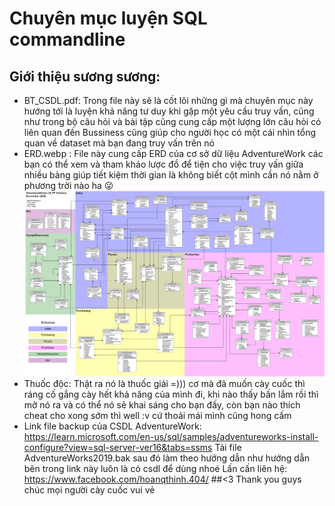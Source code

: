 # Chuyên mục luyện SQL commandline
## Giới thiệu sương sương:
- BT_CSDL.pdf: Trong file này sẽ là cốt lõi những gì mà chuyên mục này hướng tới là luyện khả năng tư duy khi gặp một yêu cầu truy vấn, cũng như trong bộ câu hỏi và bài tập cũng cung cấp một lượng lớn câu hỏi có liên quan đến Bussiness cũng giúp cho người học có một cái nhìn tổng quan về dataset mà bạn đang truy vấn trên nó
- ERD.webp : File này cung cấp ERD của cơ sở dữ liệu AdventureWork các bạn có thể xem và tham khảo lược đồ để tiện cho việc truy vấn giữa nhiều bảng giúp tiết kiệm thời gian là không biết cột mình cần nó nằm ở phương trời nào ha 😜
![](ERD.webp)
- Thuốc độc: Thật ra nó là thuốc giải =))) cơ mà đã muốn cày cuốc thì ráng cố gắng cày hết khả năng của mình đi, khi nào thấy bấn lắm rồi thì mở nó ra và có thể nó sẽ khai sáng cho bạn đấy, còn bạn nào thích cheat cho xong sớm thì well :v cứ thoải mái mình cũng hong cấm 
- Link file backup của CSDL AdventureWork: 
https://learn.microsoft.com/en-us/sql/samples/adventureworks-install-configure?view=sql-server-ver16&tabs=ssms
Tải file AdventureWorks2019.bak sau đó làm theo hướng dẫn như hướng dẫn bên trong link này luôn là có csdl để dùng nhoé
Lấn cấn liên hệ: https://www.facebook.com/hoanqthinh.404/
##<3 Thank you guys chúc mọi người cày cuốc vui vẻ